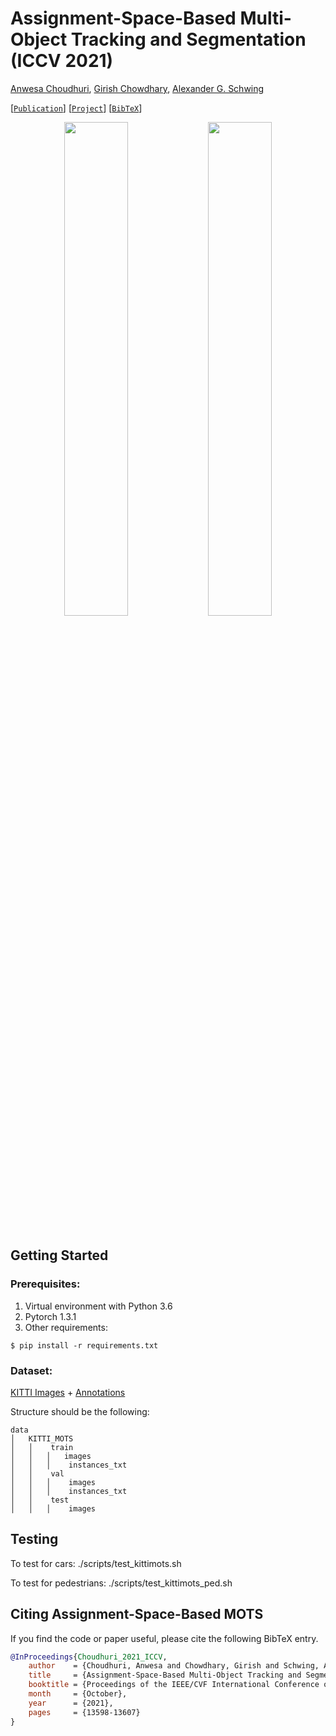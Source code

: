 # Assignment-Space-Based Multi-Object Tracking and Segmentation (ICCV 2021)

[Anwesa Choudhuri](https://www.linkedin.com/in/anwesachoudhuri/), [Girish Chowdhary](https://ece.illinois.edu/about/directory/faculty/girishc), [Alexander G. Schwing](https://alexander-schwing.de/)

[[`Publication`](https://openaccess.thecvf.com/content/ICCV2021/html/Choudhuri_Assignment-Space-Based_Multi-Object_Tracking_and_Segmentation_ICCV_2021_paper.html)] [[`Project`](https://anwesachoudhuri.github.io/Assignment-Space-based-MOTS/)] [[`BibTeX`](https://anwesachoudhuri.github.io/Assignment-Space-based-MOTS/bib.txt)]

<div align="center">
  <img src="https://github.com/AnwesaChoudhuri/Assignment-Space-based-MOTS/blob/main/car.png" width="45%" height="45%"/>
  <img src="https://github.com/AnwesaChoudhuri/Assignment-Space-based-MOTS/blob/main/person.png" width="45%" height="45%"/>
</div><br/>

## Getting Started

### Prerequisites:
1. Virtual environment with Python 3.6
2. Pytorch 1.3.1 
3. Other requirements:
```
$ pip install -r requirements.txt
```

### Dataset:
[KITTI Images](http://www.cvlibs.net/download.php?file=data_tracking_image_2.zip) + [Annotations](https://www.vision.rwth-aachen.de/media/resource_files/instances.zip)

Structure should be the following:
```
data
│   KITTI_MOTS
│   │    train
│   │   │   images
│   │   │    instances_txt
│   │    val
│   │   │    images
│   │   │    instances_txt
│   │    test
│   │   │    images
```

## Testing

To test for cars:
./scripts/test_kittimots.sh

To test for pedestrians:
./scripts/test_kittimots_ped.sh


## Citing Assignment-Space-Based MOTS

If you find the code or paper useful, please cite the following BibTeX entry.

```BibTeX
@InProceedings{Choudhuri_2021_ICCV,
    author    = {Choudhuri, Anwesa and Chowdhary, Girish and Schwing, Alexander G.},
    title     = {Assignment-Space-Based Multi-Object Tracking and Segmentation},
    booktitle = {Proceedings of the IEEE/CVF International Conference on Computer Vision (ICCV)},
    month     = {October},
    year      = {2021},
    pages     = {13598-13607}
}
```

